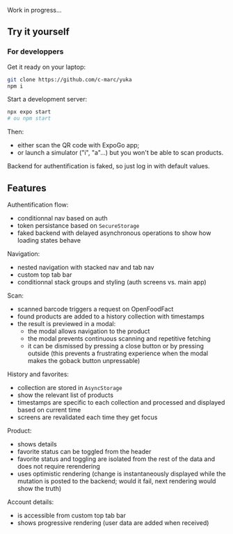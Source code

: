 Work in progress...

## Try it yourself

### For developpers

Get it ready on your laptop:

```bash
git clone https://github.com/c-marc/yuka
npm i
```

Start a development server:

```bash
npx expo start
# ou npm start
```

Then:

- either scan the QR code with ExpoGo app;
- or launch a simulator ("i", "a"...) but you won't be able to scan products.

Backend for authentification is faked, so just log in with default values.

## Features

Authentification flow:

- conditionnal nav based on auth
- token persistance based on `SecureStorage`
- faked backend with delayed asynchronous operations to show how loading states behave

Navigation:

- nested navigation with stacked nav and tab nav
- custom top tab bar
- conditionnal stack groups and styling (auth screens vs. main app)

Scan:

- scanned barcode triggers a request on OpenFoodFact
- found products are added to a history collection with timestamps
- the result is previewed in a modal:
  - the modal allows navigation to the product
  - the modal prevents continuous scanning and repetitive fetching
  - it can be dismissed by pressing a close button or by pressing outside (this prevents a frustrating experience when the modal makes the goback button unpressable)

History and favorites:

- collection are stored in `AsyncStorage`
- show the relevant list of products
- timestamps are specific to each collection and processed and displayed based on current time
- screens are revalidated each time they get focus

Product:

- shows details
- favorite status can be toggled from the header
- favorite status and toggling are isolated from the rest of the data and does not require rerendering
- uses optimistic rendering (change is instantaneously displayed while the mutation is posted to the backend; would it fail, next rendering would show the truth)

Account details:

- is accessible from custom top tab bar
- shows progressive rendering (user data are added when received)

